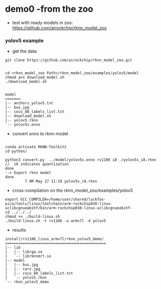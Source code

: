 # demo0 -from  the zoo

* test with ready models in zoo: https://github.com/airockchip/rknn_model_zoo

### yolov5 example

* get the data

```
git clone https://github.com/airockchip/rknn_model_zoo.git


cd <rknn_model_zoo Path>/rknn_model_zoo/examples/yolov5/model
chmod a+x download_model.sh
./download_model.sh


model
=======
|-- anchors_yolov5.txt
|-- bus.jpg
|-- coco_80_labels_list.txt
|-- download_model.sh
|-- yolov5.rknn
`-- yolov5s.onnx

```

* convert onnx to rknn model

```

conda activate RKNN-Toolkit2
cd python/

python3 convert.py  ../model/yolov5s.onnx rv1106 i8 ./yolov5s_i8.rknn
//  i8 indicates quantization
done
--> Export rknn model
done
         7.9M May 27 11:19 yolov5s_i8.rknn

```

* cross-compilation on the rknn_model_zoo/examples/yolov5


```
export GCC_COMPILER=/home/user/shared/luckfox-pico/tools/linux/toolchain/arm-rockchip830-linux-uclibcgnueabihf/bin/arm-rockchip830-linux-uclibcgnueabihf-
cd ../../../
chmod +x ./build-linux.sh
./build-linux.sh -t rv1106 -a armv7l -d yolov5

```

* results 

```
install/rv1106_linux_armv7l/rknn_yolov5_demo/
==============================================
|-- lib
|   |-- librga.so
|   `-- librknnmrt.so
|-- model
|   |-- bus.jpg
|   |-- cars.jpg
|   |-- coco_80_labels_list.txt
|   `-- yolov5.rknn
`-- rknn_yolov5_demo

```